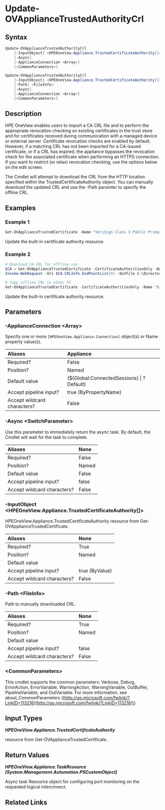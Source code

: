 ﻿---
description: Update appliance certificate authority revocation list.
---

# Update-OVApplianceTrustedAuthorityCrl

## Syntax

```powershell
Update-OVApplianceTrustedAuthorityCrl
    [-InputObject] <HPEOneView.Appliance.TrustedCertificateAuthority[]>
    [-Async]
    [-ApplianceConnection <Array>]
    [<CommonParameters>]
```

```powershell
Update-OVApplianceTrustedAuthorityCrl
    [-InputObject] <HPEOneView.Appliance.TrustedCertificateAuthority[]>
    [-Path] <FileInfo>
    [-Async]
    [-ApplianceConnection <Array>]
    [<CommonParameters>]
```

## Description

HPE OneView enables users to import a CA CRL file and to perform the appropriate revocation checking on existing certificates in the trust store and for certificates received during communication with a managed device or external server.  Certificate revocation checks are enabled by default. However, if a matching CRL has not been imported for a CA-issued certificate, or if a CRL has expired, the appliance bypasses the revocation check for the associated certificate when performing an HTTPS connection. If you want to restrict (or relax) revocation checking, use the options below on the edit screen.

The Cmdlet will attempt to download the CRL from the HTTP location specified within the TrustedCertificateAuthority object.  You can manually download the updated CRL and use the -Path paramter to specify the offline CRL.

## Examples

###  Example 1 

```powershell
Get-OVApplianceTrustedCertificate -Name "VeriSign Class 3 Public Primary Certification Authority - G5" | Update-OVApplianceTrustedAuthorityCrl
```

Update the built-in certificate authority resource.

###  Example 2 

```powershell
# Download CA CRL for offline use
$CA = Get-OVApplianceTrustedCertificate -CertificateAuthoritiesOnly -Name "DigiCert Global CA G2"
Invoke-WebRequest -Uri $CA.CRLInfo.EndPointList[0] -OutFile C:\Directory\CA-updated.crl

# Copy offline CRL to other PC
Get-OVApplianceTrustedCertificate -CertificateAuthoritiesOnly -Name "DigiCert Global CA G2" | Update-OVApplianceTrustedAuthorityCrl -Path C:\Directory\CA-updated.crl
```

Update the built-in certificate authority resource.

## Parameters

### -ApplianceConnection &lt;Array&gt;

Specify one or more `[HPEOneView.Appliance.Connection]` object(s) or Name property value(s).

| Aliases | Appliance |
| :--- | :--- |
| Required? | False |
| Position? | Named |
| Default value | (${Global:ConnectedSessions} &vert; ? Default) |
| Accept pipeline input? | true (ByPropertyName) |
| Accept wildcard characters? | False |

### -Async &lt;SwitchParameter&gt;

Use this parameter to immediately return the async task.  By default, the Cmdlet will wait for the task to complete.

| Aliases | None |
| :--- | :--- |
| Required? | False |
| Position? | Named |
| Default value | False |
| Accept pipeline input? | false |
| Accept wildcard characters? | False |

### -InputObject &lt;HPEOneView.Appliance.TrustedCertificateAuthority[]&gt;

HPEOneView.Appliance.TrustedCertificateAuthority resource from Get-OVApplianceTrustedCertificate.

| Aliases | None |
| :--- | :--- |
| Required? | True |
| Position? | Named |
| Default value |  |
| Accept pipeline input? | true (ByValue) |
| Accept wildcard characters? | False |

### -Path &lt;FileInfo&gt;

Path to manually downloaded CRL.

| Aliases | None |
| :--- | :--- |
| Required? | True |
| Position? | Named |
| Default value |  |
| Accept pipeline input? | false |
| Accept wildcard characters? | False |

### &lt;CommonParameters&gt;

This cmdlet supports the common parameters: Verbose, Debug, ErrorAction, ErrorVariable, WarningAction, WarningVariable, OutBuffer, PipelineVariable, and OutVariable. For more information, see about\_CommonParameters \([http://go.microsoft.com/fwlink/?LinkID=113216](http://go.microsoft.com/fwlink/?LinkID=113216)\)

## Input Types

_**HPEOneView.Appliance.TrustedCertificateAuthority**_

resource from Get-OVApplianceTrustedCertificate.

## Return Values

_**HPEOneView.Appliance.TaskResource [System.Management.Automation.PSCustomObject]**_

Async task Resource object for configuring port monitoring on the requested logical intercinnect.

## Related Links

